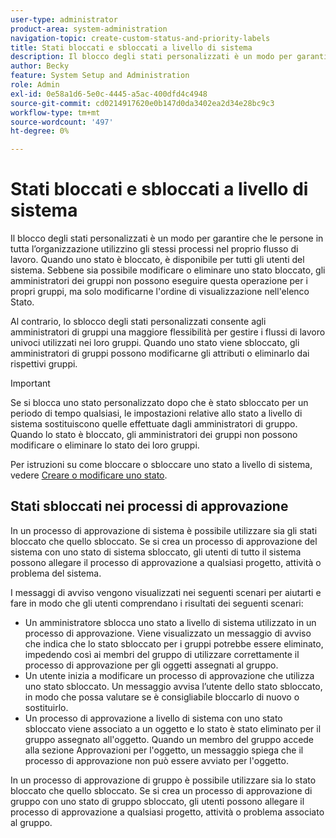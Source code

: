```yaml
---
user-type: administrator
product-area: system-administration
navigation-topic: create-custom-status-and-priority-labels
title: Stati bloccati e sbloccati a livello di sistema
description: Il blocco degli stati personalizzati è un modo per garantire che le persone in tutta l’organizzazione utilizzino gli stessi processi nel proprio flusso di lavoro. Quando uno stato è bloccato, è disponibile per tutti gli utenti del sistema. Sebbene sia possibile modificarlo o eliminarlo, gli amministratori di gruppi non possono farlo per i loro gruppi. Al contrario, lo sblocco degli stati personalizzati consente agli amministratori di gruppi una maggiore flessibilità per gestire i flussi di lavoro univoci utilizzati nei loro gruppi. Possono modificare gli attributi di uno stato sbloccato o eliminarlo per i loro gruppi.
author: Becky
feature: System Setup and Administration
role: Admin
exl-id: 0e58a1d6-5e0c-4445-a5ac-400dfd4c4948
source-git-commit: cd0214917620e0b147d0da3402ea2d34e28bc9c3
workflow-type: tm+mt
source-wordcount: '497'
ht-degree: 0%

---
```


# Stati bloccati e sbloccati a livello di sistema

Il blocco degli stati personalizzati è un modo per garantire che le persone in tutta l’organizzazione utilizzino gli stessi processi nel proprio flusso di lavoro. Quando uno stato è bloccato, è disponibile per tutti gli utenti del sistema. Sebbene sia possibile modificare o eliminare uno stato bloccato, gli amministratori dei gruppi non possono eseguire questa operazione per i propri gruppi, ma solo modificarne l&#39;ordine di visualizzazione nell&#39;elenco Stato.

Al contrario, lo sblocco degli stati personalizzati consente agli amministratori di gruppi una maggiore flessibilità per gestire i flussi di lavoro univoci utilizzati nei loro gruppi. Quando uno stato viene sbloccato, gli amministratori di gruppi possono modificarne gli attributi o eliminarlo dai rispettivi gruppi.

>[!IMPORTANT]
>
>Se si blocca uno stato personalizzato dopo che è stato sbloccato per un periodo di tempo qualsiasi, le impostazioni relative allo stato a livello di sistema sostituiscono quelle effettuate dagli amministratori di gruppo. Quando lo stato è bloccato, gli amministratori dei gruppi non possono modificare o eliminare lo stato dei loro gruppi.

Per istruzioni su come bloccare o sbloccare uno stato a livello di sistema, vedere [Creare o modificare uno stato](../../../administration-and-setup/customize-workfront/creating-custom-status-and-priority-labels/create-or-edit-a-status.md).

## Stati sbloccati nei processi di approvazione

In un processo di approvazione di sistema è possibile utilizzare sia gli stati bloccato che quello sbloccato. Se si crea un processo di approvazione del sistema con uno stato di sistema sbloccato, gli utenti di tutto il sistema possono allegare il processo di approvazione a qualsiasi progetto, attività o problema del sistema.

I messaggi di avviso vengono visualizzati nei seguenti scenari per aiutarti e fare in modo che gli utenti comprendano i risultati dei seguenti scenari:

* Un amministratore sblocca uno stato a livello di sistema utilizzato in un processo di approvazione. Viene visualizzato un messaggio di avviso che indica che lo stato sbloccato per i gruppi potrebbe essere eliminato, impedendo così ai membri del gruppo di utilizzare correttamente il processo di approvazione per gli oggetti assegnati al gruppo.
* Un utente inizia a modificare un processo di approvazione che utilizza uno stato sbloccato. Un messaggio avvisa l’utente dello stato sbloccato, in modo che possa valutare se è consigliabile bloccarlo di nuovo o sostituirlo.
* Un processo di approvazione a livello di sistema con uno stato sbloccato viene associato a un oggetto e lo stato è stato eliminato per il gruppo assegnato all&#39;oggetto. Quando un membro del gruppo accede alla sezione Approvazioni per l&#39;oggetto, un messaggio spiega che il processo di approvazione non può essere avviato per l&#39;oggetto.

In un processo di approvazione di gruppo è possibile utilizzare sia lo stato bloccato che quello sbloccato. Se si crea un processo di approvazione di gruppo con uno stato di gruppo sbloccato, gli utenti possono allegare il processo di approvazione a qualsiasi progetto, attività o problema associato al gruppo.
